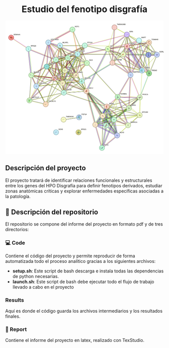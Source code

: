 <h1 align="center"> Estudio del fenotipo disgrafía </h1>

![Red de genes relacionados con la disgrafía](https://github.com/nmartinser/HPO_Dysgraphia/blob/master/report/figures/stringdb_51_genes.png)

## Descripción del proyecto
El proyecto tratará de identificar relaciones funcionales y estructurales entre los genes del HPO Disgrafía
para definir fenotipos derivados, estudiar zonas anatómicas críticas y explorar
enfermedades específicas asociadas a la patología.

## 📁 Descripción del repositorio
El repositorio se compone del informe del proyecto en formato pdf y de tres directorios:

### 💻 Code
Contiene el código del proyecto y permite reproducir de forma automatizada todo el proceso analítico gracias a los siguientes archivos: 

* **setup.sh**: Este script de bash descarga e instala todas las dependencias de python necesarias.
* **launch.sh**: Este script de bash debe ejecutar todo el flujo de trabajo llevado a
cabo en el proyecto

### Results
Aquí es donde el código guarda los archivos intermediarios y los resultados finales.


### 📄 Report
Contiene el informe del proyecto en latex, realizado con TexStudio.

